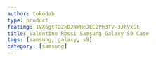 ```yaml
---
author: tokodab
type: product
featimg: 1VX6gtTDZkDJNWHeJEC2Ph3TV-3JhVxGt
title: Valentino Rossi Samsung Galaxy S9 Case
tags: [samsung, galaxy, s9]
category: [samsung]
---
```

